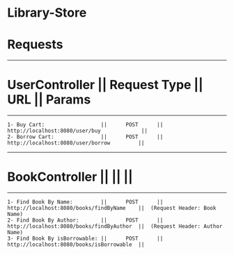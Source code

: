 # Library-Store

# Requests
  ----------------------------------------------------------------------------------------------------------------------------------
  # UserController                ||  Request Type  ||                    URL                        ||           Params
  ----------------------------------------------------------------------------------------------------------------------------------
    1- Buy Cart:                  ||      POST      ||    http://localhost:8080/user/buy             ||
    2- Borrow Cart:               ||      POST      ||     http://localhost:8080/user/borrow         ||
  ----------------------------------------------------------------------------------------------------------------------------------
  # BookController                ||                ||                                               ||
  ----------------------------------------------------------------------------------------------------------------------------------
    1- Find Book By Name:         ||      POST      ||     http://localhost:8080/books/findByName    ||  (Request Header: Book Name)
    2- Find Book By Author:       ||      POST      ||     http://localhost:8080/books/findByAuthor  ||  (Request Header: Author Name)
    3- Find Book By isBorrowable: ||      POST      ||     http://localhost:8080/books/isBorrowable  ||
